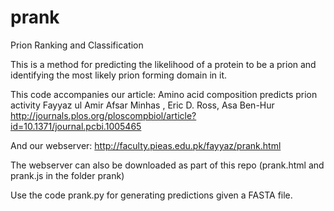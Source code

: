 # prank
Prion Ranking and Classification

This is a method for predicting the likelihood of a protein to be a prion and identifying the most likely prion forming domain in it.

This code accompanies our article: Amino acid composition predicts prion activity
Fayyaz ul Amir Afsar Minhas , Eric D. Ross, Asa Ben-Hur 
http://journals.plos.org/ploscompbiol/article?id=10.1371/journal.pcbi.1005465


And our webserver: http://faculty.pieas.edu.pk/fayyaz/prank.html

The webserver can also be downloaded as part of this repo (prank.html and prank.js in the folder prank)

Use the code prank.py for generating predictions given a FASTA file.
